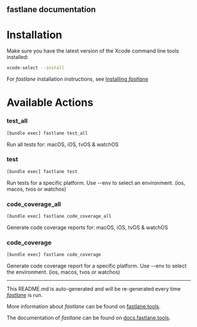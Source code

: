 fastlane documentation
----

# Installation

Make sure you have the latest version of the Xcode command line tools installed:

```sh
xcode-select --install
```

For _fastlane_ installation instructions, see [Installing _fastlane_](https://docs.fastlane.tools/#installing-fastlane)

# Available Actions

### test_all

```sh
[bundle exec] fastlane test_all
```

Run all tests for: macOS, iOS, tvOS & watchOS

### test

```sh
[bundle exec] fastlane test
```

Run tests for a specific platform. Use --env to select an environment. (ios, macos, tvos or watchos)

### code_coverage_all

```sh
[bundle exec] fastlane code_coverage_all
```

Generate code coverage reports for: macOS, iOS, tvOS & watchOS

### code_coverage

```sh
[bundle exec] fastlane code_coverage
```

Generate code coverage report for a specific platform. Use --env to select the environment. (ios, macos, tvos or watchos)

----

This README.md is auto-generated and will be re-generated every time [_fastlane_](https://fastlane.tools) is run.

More information about _fastlane_ can be found on [fastlane.tools](https://fastlane.tools).

The documentation of _fastlane_ can be found on [docs.fastlane.tools](https://docs.fastlane.tools).
